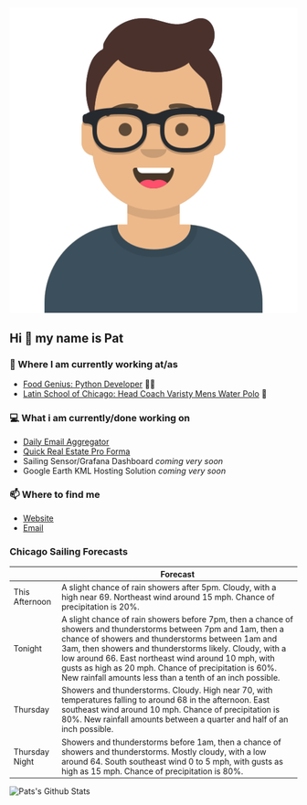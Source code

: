 [![Social banner for p-j-falconer](https://raw.githubusercontent.com/P-J-FALCONER/P-J-FALCONER/master/assets/avataaars.svg)](https://patfalconer.com/)
## Hi :wave: my name is Pat

### 💼 Where I am currently working at/as
- [Food Genius: Python Developer](https://getfoodgenius.com/) 🍔🐍
- [Latin School of Chicago: Head Coach Varisty Mens Water Polo](https://www.latinschool.org/) 🤽


### 💻 What i am currently/done working on
 - [Daily Email Aggregator](https://github.com/P-J-FALCONER/dott_daily_mail)
 - [Quick Real Estate Pro Forma](https://github.com/P-J-FALCONER/henry)
 - Sailing Sensor/Grafana Dashboard *coming very soon*
 - Google Earth KML Hosting Solution *coming very soon*

### 📫 Where to find me
 - [Website](https://patfalconer.com/)
 - [Email](mailto:patrick.j.falconer@gmail.com)


### Chicago Sailing Forecasts
|   | Forecast  |
|---|---|
| This Afternoon | A slight chance of rain showers after 5pm. Cloudy, with a high near 69. Northeast wind around 15 mph. Chance of precipitation is 20%. |
| Tonight | A slight chance of rain showers before 7pm, then a chance of showers and thunderstorms between 7pm and 1am, then a chance of showers and thunderstorms between 1am and 3am, then showers and thunderstorms likely. Cloudy, with a low around 66. East northeast wind around 10 mph, with gusts as high as 20 mph. Chance of precipitation is 60%. New rainfall amounts less than a tenth of an inch possible. |
| Thursday | Showers and thunderstorms. Cloudy. High near 70, with temperatures falling to around 68 in the afternoon. East southeast wind around 10 mph. Chance of precipitation is 80%. New rainfall amounts between a quarter and half of an inch possible. |
| Thursday Night | Showers and thunderstorms before 1am, then a chance of showers and thunderstorms. Mostly cloudy, with a low around 64. South southeast wind 0 to 5 mph, with gusts as high as 15 mph. Chance of precipitation is 80%. |

![Pats's Github Stats](https://github-readme-stats.vercel.app/api?username=p-j-falconer&show_icons=true&theme=radical)
